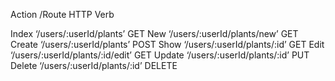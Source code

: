 Action	/Route	                            HTTP Verb

Index	 ‘/users/:userId/plants’	          GET
New	   ‘/users/:userId/plants/new’	      GET
Create ‘/users/:userId/plants’	          POST
Show	 ‘/users/:userId/plants/:id’	      GET
Edit	 ‘/users/:userId/plants/:id/edit’	  GET
Update ‘/users/:userId/plants/:id’	      PUT
Delete ‘/users/:userId/plants/:id’	      DELETE
